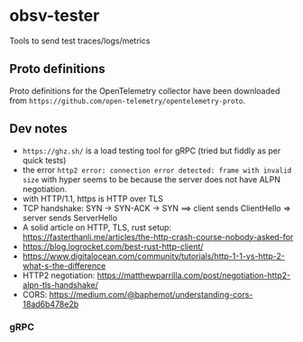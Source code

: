 # obsv-tester

Tools to send test traces/logs/metrics

## Proto definitions

Proto definitions for the OpenTelemetry collector have been downloaded from `https://github.com/open-telemetry/opentelemetry-proto`.

## Dev notes

- `https://ghz.sh/` is a load testing tool for gRPC (tried but fiddly as per quick tests)
- the error `http2 error: connection error detected: frame with invalid size` with hyper seems to be because the server does not have ALPN negotiation.
- with HTTP/1.1, https is HTTP over TLS
- TCP handshake: SYN -> SYN-ACK -> SYN ==> client sends ClientHello => server sends ServerHello
- A solid article on HTTP, TLS, rust setup: https://fasterthanli.me/articles/the-http-crash-course-nobody-asked-for
- https://blog.logrocket.com/best-rust-http-client/
- https://www.digitalocean.com/community/tutorials/http-1-1-vs-http-2-what-s-the-difference
- HTTP2 negotiation: https://matthewparrilla.com/post/negotiation-http2-alpn-tls-handshake/
- CORS: https://medium.com/@baphemot/understanding-cors-18ad6b478e2b

### gRPC
